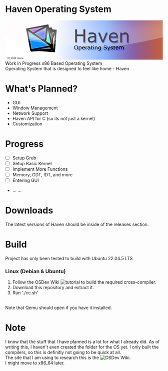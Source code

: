 # Haven Operating System
![alt text](https://raw.githubusercontent.com/Yourhomie164/HavenSystem/refs/heads/main/hvn_banner.png "Haven OS Banner")
<br>
Work in Progress x86 Based Operating System
<br>
Operating System that is designed to feel like home - Haven

# What's Planned?
- GUI
- Window Management
- Network Support
- Haven API for C (so its not just a kernel)
- Customization

# Progress
- [ ] Setup Grub
- [ ] Setup Basic Kernel
- [ ] Implement More Functions
- [ ] Memory, GDT, IDT, and more
- [ ] Entering GUI
- ...
...

# Downloads
The latest versions of Haven should be inside of the releases section.

# Build
Project has only been tested to build with Ubuntu 22.04.5 LTS
### Linux (Debian & Ubuntu)
1. Follow the OSDev Wiki ![tutorial](https://wiki.osdev.org/GCC_Cross-Compiler#Preparing_for_the_build) to build the required cross-compiler.
2. Download this repository and extract it.
3. Run './cc.sh'
<br>
Note that Qemu should open if you have it installed.

# Note
I know that the stuff that I have planned is a lot for what I already did. As of writing this, I haven't even created the folder for the OS yet. I only built the compilers, so this is definitly not going to be quick at all.
<br>
The site that I am using to research this is the ![OSDev Wiki](https://wiki.osdev.org/).
<br>
I might move to x86_64 later.
